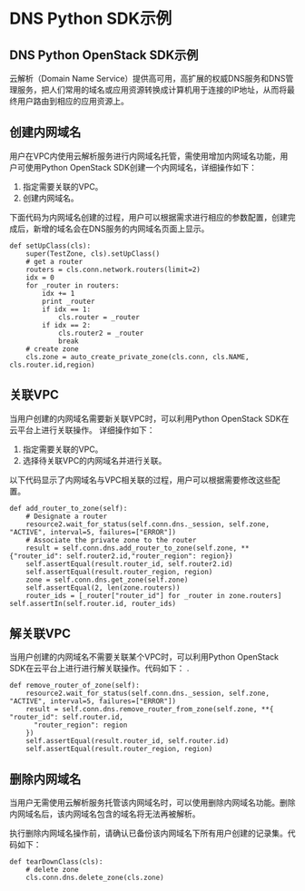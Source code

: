 # DNS Python SDK示例<a name="sdk_02_0021"></a>

## DNS Python OpenStack SDK示例<a name="section51200923195823"></a>

云解析（Domain Name Service）提供高可用，高扩展的权威DNS服务和DNS管理服务，把人们常用的域名或应用资源转换成计算机用于连接的IP地址，从而将最终用户路由到相应的应用资源上。

## 创建内网域名<a name="section9090701191853"></a>

用户在VPC内使用云解析服务进行内网域名托管，需使用增加内网域名功能，用户可使用Python OpenStack SDK创建一个内网域名，详细操作如下：

1.  指定需要关联的VPC。
2.  创建内网域名。

下面代码为内网域名创建的过程，用户可以根据需求进行相应的参数配置，创建完成后，新增的域名会在DNS服务的内网域名页面上显示。

```
def setUpClass(cls):      
    super(TestZone, cls).setUpClass()      
    # get a router      
    routers = cls.conn.network.routers(limit=2)      
    idx = 0      
    for _router in routers:          
        idx += 1          
        print _router          
        if idx == 1:              
            cls.router = _router          
        if idx == 2:              
            cls.router2 = _router              
            break        
    # create zone       
    cls.zone = auto_create_private_zone(cls.conn, cls.NAME, cls.router.id,region)
```

## 关联VPC<a name="section7785359192434"></a>

当用户创建的内网域名需要新关联VPC时，可以利用Python OpenStack SDK在云平台上进行关联操作。 详细操作如下：

1.  指定需要关联的VPC。
2.  选择待关联VPC的内网域名并进行关联。

以下代码显示了内网域名与VPC相关联的过程，用户可以根据需要修改这些配置。

```
def add_router_to_zone(self):
    # Designate a router  
    resource2.wait_for_status(self.conn.dns._session, self.zone, "ACTIVE", interval=5, failures=["ERROR"])
    # Associate the private zone to the router  
    result = self.conn.dns.add_router_to_zone(self.zone, **{"router_id": self.router2.id,"router_region": region})  
    self.assertEqual(result.router_id, self.router2.id)  
    self.assertEqual(result.router_region, region)  
    zone = self.conn.dns.get_zone(self.zone)  
    self.assertEqual(2, len(zone.routers))  
    router_ids = [_router["router_id"] for _router in zone.routers]      self.assertIn(self.router.id, router_ids)
```

## 解关联VPC<a name="section40028305192855"></a>

当用户创建的内网域名不需要关联某个VPC时，可以利用Python OpenStack SDK在云平台上进行进行解关联操作。代码如下： .

```
def remove_router_of_zone(self):      
    resource2.wait_for_status(self.conn.dns._session, self.zone, "ACTIVE", interval=5, failures=["ERROR"])      
    result = self.conn.dns.remove_router_from_zone(self.zone, **{          "router_id": self.router.id,          
      "router_region": region     
    })      
    self.assertEqual(result.router_id, self.router.id)            
    self.assertEqual(result.router_region, region)
```

## 删除内网域名<a name="section15079333193224"></a>

当用户无需使用云解析服务托管该内网域名时，可以使用删除内网域名功能。删除内网域名后，该内网域名包含的域名将无法再被解析。

执行删除内网域名操作前，请确认已备份该内网域名下所有用户创建的记录集。代码如下：

```
def tearDownClass(cls):      
    # delete zone      
    cls.conn.dns.delete_zone(cls.zone)
```

